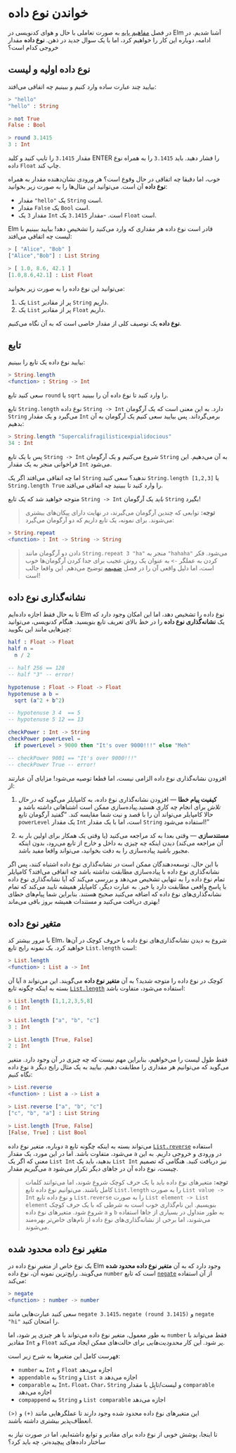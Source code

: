 # خواندن نوع داده

در فصل [مفاهیم پایه](../core_language.md) به صورت تعاملی با حال و هوای کدنویسی در Elm آشنا شدیم. در ادامه، دوباره این کار را خواهیم کرد، اما با یک سوال جدید در ذهن. **نوع داده** مقدار خروجی کدام است؟ 

## نوع داده اولیه و لیست

بیایید چند عبارت ساده وارد کنیم و ببینیم چه اتفاقی می‌افتد:

```elm
> "hello"
"hello" : String

> not True
False : Bool

> round 3.1415
3 : Int
```

مقدار `3.1415` را تایپ کنید و کلید ENTER را فشار دهید. باید `3.1415` را به همراه نوع داده `Float` چاپ کند.

خوب، اما دقیقا چه اتفاقی در حال وقوع است؟ هر ورودی نشان‌دهنده مقدار به همراه **نوع داده** آن است. می‌توانید این مثال‌ها را به صورت زیر بخوانید:

- مقدار `"hello"` یک `String` است.
- مقدار `False` یک `Bool` است.
- مقدار `3` یک `Int` است.
-مقدار `3.1415` یک `Float` است.

Elm قادر است نوع داده هر مقداری که وارد می‌کنید را تشخیص دهد! بیایید ببینیم با لیست چه اتفاقی می‌افتد:

```elm
> [ "Alice", "Bob" ]
["Alice","Bob"] : List String

> [ 1.0, 8.6, 42.1 ]
[1.0,8.6,42.1] : List Float
```

می‌توانید این نوع داده را به صورت زیر بخوانید:

1. یک `List` پر از مقادیر `String` داریم.
2. یک `List` پر از مقادیر `Float` داریم.

**نوع داده** یک توصیف کلی از مقدار خاصی است که به آن نگاه می‌کنیم.

## تابع

بیایید نوع داده یک تابع را ببینیم:

```elm
> String.length
<function> : String -> Int
```

سعی کنید تابع `round` یا `sqrt` را وارد کنید تا نوع داده آن را ببینید.

تابع `String.length` نوع داده `String -> Int` دارد. به این معنی است که یک آرگومان `String` می‌گیرد و یک مقدار `Int` برمی‌گرداند. پس بیایید سعی کنیم یک آرگومان به آن بدهیم:

```elm
> String.length "Supercalifragilisticexpialidocious"
34 : Int
```

پس با یک تابع `String -> Int` شروع می‌کنیم و یک آرگومان `String` به آن می‌دهیم. این فراخوانی منجر به یک مقدار `Int` می‌شود.

اما چه اتفاقی می‌افتد اگر یک `String` ندهید؟ سعی کنید `String.length [1,2,3]` یا `String.length True` را وارد کنید تا ببینید چه اتفاقی می‌افتد.

متوجه خواهید شد که یک تابع `String -> Int` *باید* یک آرگومان `String` بگیرد!

> **توجه:** توابعی که چندین آرگومان می‌گیرند، در نهایت دارای پیکان‌های بیشتری می‌شوند. برای نمونه، یک تابع داریم که دو آرگومان می‌گیرد:
>
```elm
> String.repeat
<function> : Int -> String -> String
```

>
> دادن دو آرگومان مانند `String.repeat 3 "ha"` منجر به `"hahaha"` می‌شود. فکر کردن به عملگر `->` به عنوان یک روش عجیب برای جدا کردن آرگومان‌ها خوب است، اما دلیل واقعی آن را در فصل [ضمیمه](../appendix/function_types.md) توضیح می‌دهم. این واقعا جالب است!

## نشانه‌گذاری نوع داده

تا به حال فقط اجازه داده‌ایم Elm نوع داده را تشخیص دهد، اما این امکان وجود دارد که یک **نشانه‌گذاری نوع داده** را در خط بالای تعریف تابع بنویسید. هنگام کدنویسی، می‌توانید چیزهایی مانند این بگویید:

```elm
half : Float -> Float
half n =
  n / 2

-- half 256 == 128
-- half "3" -- error!

hypotenuse : Float -> Float -> Float
hypotenuse a b =
  sqrt (a^2 + b^2)

-- hypotenuse 3 4  == 5
-- hypotenuse 5 12 == 13

checkPower : Int -> String
checkPower powerLevel =
  if powerLevel > 9000 then "It's over 9000!!!" else "Meh"

-- checkPower 9001 == "It's over 9000!!!"
-- checkPower True -- error!
```

افزودن نشانه‌گذاری نوع داده الزامی نیست، اما قطعا توصیه می‌شود! مزایای آن عبارتند از:

1. **کیفیت پیام خطا** &mdash; افزودن نشانه‌گذاری نوع داده، به کامپایلر می‌گوید که _در حال تلاش_ برای انجام چه کاری هستید.پیاده‌سازی ممکن است اشتباهاتی داشته باشد و حالا کامپایلر می‌تواند آن را با قصد و نیت شما مقایسه کند. &ldquo;گفتید آرگومان تابع `powerLevel` یک مقدار `Int` است، اما با یک مقدار `String` استفاده می‌شود!&rdquo;

2. **مستندسازی** &mdash; وقتی بعدا به کد مراجعه می‌کنید (یا وقتی یک همکار برای اولین بار به آن مراجعه می‌کند) دیدن اینکه چه چیزی به داخل و خارج از تابع می‌رود، بدون اینکه مجبور باشید پیاده‌سازی را به دقت بخوانید، می‌تواند واقعا مفید باشد.

با این حال، توسعه‌دهندگان ممکن است در نشانه‌گذاری نوع داده اشتباه کنند، پس اگر نشانه‌گذاری نوع داده با پیاده‌سازی مطابقت نداشته باشد چه اتفاقی می‌افتد؟ کامپایلر تمام نوع داده را به تنهایی تشخیص می‌دهد و بررسی می‌کند که آیا نشانه‌گذاری نوع داده با پاسخ واقعی مطابقت دارد یا خیر. به عبارت دیگر، کامپایلر همیشه تایید می‌کند که تمام نشانه‌گذاری‌های نوع داده که اضافه می‌کنید صحیح هستند. بنابراین شما پیام‌های خطای بهتری دریافت می‌کنید _و_ مستندات همیشه بروز باقی می‌ماند!

## متغیر نوع داده

با مرور بیشتر کد Elm، شروع به دیدن نشانه‌گذاری‌های نوع داده با حروف کوچک در آن‌ها خواهید کرد. یک نمونه رایج تابع `List.length` است:

```elm
> List.length
<function> : List a -> Int
```

آیا آن `a` کوچک در نوع داده را متوجه شدید؟ به آن **متغیر نوع داده** می‌گویند. این می‌تواند بسته به اینکه چگونه تابع [`List.length`][list.length] استفاده می‌شود، متفاوت باشد:

```elm
> List.length [1,1,2,3,5,8]
6 : Int

> List.length ["a", "b", "c"]
3 : Int

> List.length [True, False]
2 : Int
```

فقط طول لیست را می‌خواهیم، بنابراین مهم نیست که چه چیزی در آن وجود دارد. متغیر نوع داده `a` می‌گوید که می‌توانیم هر مقداری را مطابقت دهیم. بیایید به یک مثال رایج دیگر نگاه کنیم:

```elm
> List.reverse
<function> : List a -> List a

> List.reverse ["a", "b", "c"]
["c", "b", "a"] : List String

> List.length [True, False]
[False, True] : List Bool
```

دوباره، متغیر نوع داده `a` می‌تواند بسته به اینکه چگونه تابع [`List.reverse`][list.reverse] استفاده می‌شود، متفاوت باشد. اما در این مورد، یک مقدار `a` در ورودی و خروجی داریم. به این معنی که اگر یک `List Int` بدهید، باید یک `List Int` نیز دریافت کنید. هنگامی که تصمیم می‌گیریم مقدار `a` چیست، نوع داده آن در جاهای دیگر تکرار می‌شود.

> **توجه:** متغیرهای نوع داده باید با یک حرف کوچک شروع شوند، اما می‌توانند کلمات کامل باشند. می‌توانیم نوع داده تابع `List.length` را به صورت `List value -> Int` و نوع داده تابع `List.reverse` را به صورت `List element -> List element` بنویسیم. این نام‌گذاری خوب است به شرطی که با یک حرف کوچک شروع شود. متغیرهای نوع داده `a` و `b` به طور متداول در بسیاری از جاها استفاده می‌شوند، اما برخی از نشانه‌گذاری‌های نوع داده از نام‌های خاص‌تر بهره‌مند می‌شوند.

## متغیر نوع داده محدود شده

یک نوع خاص از متغیر نوع داده در Elm وجود دارد که به آن **متغیر نوع داده محدود شده** می‌گویند. رایج‌ترین نمونه آن، نوع داده `number` است که تابع [`negate`][negate] از آن استفاده می‌کند:

```elm
> negate
<function> : number -> number
```

سعی کنید عبارت‌هایی مانند `negate 3.1415`، `negate (round 3.1415)` و `negate "hi"` را امتحان کنید.

به طور معمول، متغیر نوع داده می‌تواند با هر چیزی پر شود، اما `number` فقط می‌تواند با مقادیر `Int` و `Float` پر شود. این کار _محدودیت‌هایی_ برای حالت‌های ممکن ایجاد می‌کند.

فهرست کامل این متغیرها به شرح زیر است:

- `number` به `Int` و `Float` اجازه می‌دهد
- `appendable` به `String` و `List a` اجازه می‌دهد
- `comparable` به `Int`، `Float`، `Char`، `String` و لیست/تاپِل با مقدار `comparable` اجازه می‌دهد
- `compappend` به `String` و `List comparable` اجازه می‌دهد

این متغیرهای نوع داده محدود شده وجود دارند تا عملگرهایی مانند `(+)` و `(<)` انعطاف‌پذیر بیشتری داشته باشند.

تا اینجا، پوشش خوبی از نوع داده برای مقادیر و توابع داشته‌ایم، اما در صورت نیاز به ساختار داده‌های پیچیده‌تر، چه باید کرد؟

[list.length]: https://package.elm-lang.org/packages/elm/core/latest/List#length  
[list.reverse]: https://package.elm-lang.org/packages/elm/core/latest/List#reverse
[negate]: https://package.elm-lang.org/packages/elm/core/latest/Basics#negate